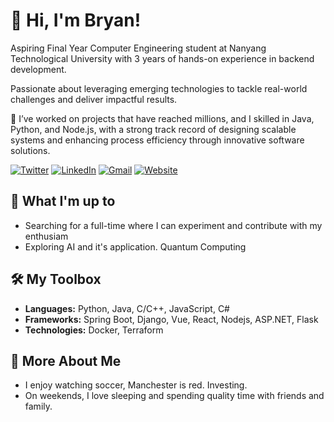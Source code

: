 # 👋 Hi, I'm Bryan!

Aspiring Final Year Computer Engineering student at Nanyang Technological University with 3 years of hands-on experience in backend development. 

Passionate about leveraging emerging technologies to tackle real-world challenges and deliver impactful results.

🔭 I’ve worked on projects that have reached millions, and I skilled in Java, Python, and Node.js, with a strong track record of designing scalable systems and enhancing process efficiency through innovative software solutions.

[![Twitter][1.1]][twitter]  [![LinkedIn][2.1]][linkedin]  [![Gmail][3.1]][gmail] [![Website][4.1]][website]

## 🚀 What I'm up to
- Searching for a full-time where I can experiment and contribute with my enthusiam
- Exploring AI and it's application. Quantum Computing

## 🛠️ My Toolbox
- **Languages:** Python, Java, C/C++, JavaScript, C#
- **Frameworks:** Spring Boot, Django, Vue, React, Nodejs, ASP.NET, Flask
- **Technologies:** Docker, Terraform

## 👀 More About Me
- I enjoy watching soccer, Manchester is red. Investing.
- On weekends, I love sleeping and spending quality time with friends and family.

[1.1]: https://img.shields.io/badge/Twitter-00acee
[2.1]: https://img.shields.io/badge/Linked_In-0e76a8
[3.1]: https://img.shields.io/badge/pdanghuy03@gmail.com-d44638
[4.1]: https://img.shields.io/badge/Website-d44638

[linkedin]: https://www.linkedin.com/in/dang-huy-phuong-3424bb220/
[twitter]: https://x.com/PhngngHuy1
[gmail]: mailto:pdanghuy03@gmail.com
[website]: https://dker2.github.io/personalwebsite/
